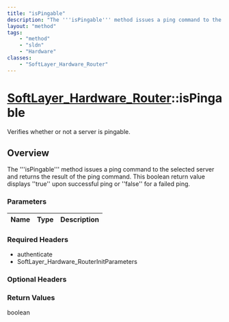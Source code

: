 ```yaml
---
title: "isPingable"
description: "The '''isPingable''' method issues a ping command to the selected server and returns the result of the ping command. Thi... "
layout: "method"
tags:
    - "method"
    - "sldn"
    - "Hardware"
classes:
    - "SoftLayer_Hardware_Router"
---
```

# [SoftLayer_Hardware_Router](/reference/services/SoftLayer_Hardware_Router)::isPingable

Verifies whether or not a server is pingable.


## Overview 
The '''isPingable''' method issues a ping command to the selected server and returns the result of the ping command. This boolean return value displays ''true'' upon successful ping or ''false'' for a failed ping. 

### Parameters 
|Name | Type | Description |
| --- | --- | --- |


### Required Headers
* authenticate
* SoftLayer_Hardware_RouterInitParameters

### Optional Headers

### Return Values
boolean

